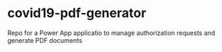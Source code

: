 # covid19-pdf-generator
Repo for a Power App applicatio to manage authorization requests and generate PDF documents
